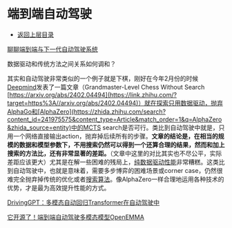 # 端到端自动驾驶

* [返回上层目录](../autopilot.md)



[聊聊端到端与下一代自动驾驶系统](https://zhuanlan.zhihu.com/p/692302970)

数据驱动和传统方法之间关系如何调和？

其实和自动驾驶非常类似的一个例子就是下棋，刚好在今年2月份的时候[Deepmind](https://zhida.zhihu.com/search?content_id=241975575&content_type=Article&match_order=1&q=Deepmind&zhida_source=entity)发表了一篇文章（Grandmaster-Level Chess Without Search [https://arxiv.org/abs/2402.04494](https://link.zhihu.com/?target=https%3A//arxiv.org/abs/2402.04494)）就在探索只用数据驱动，抛弃AlphaGo和[AlphaZero](https://zhida.zhihu.com/search?content_id=241975575&content_type=Article&match_order=1&q=AlphaZero&zhida_source=entity)中的MCTS search是否可行。类比到自动驾驶中就是，只用一个网络直接输出action，抛弃掉后续所有的步骤。**文章的结论是，在相当的规模的数据和模型参数下，不用搜索仍然可以得到一个还算合理的结果，然而和加上搜索的方法比，还有非常显著的差距。**（文章中这里的对比其实也不尽公平，实际差距应该更大）尤其是在解一些困难的残局上，[纯数据驱动性能](https://zhida.zhihu.com/search?content_id=241975575&content_type=Article&match_order=1&q=纯数据驱动性能&zhida_source=entity)非常糟糕。这类比到自动驾驶中，也就是意味着，需要多步博弈的困难场景或corner case，仍然很难完全抛弃掉传统的优化或者[搜索算法](https://zhida.zhihu.com/search?content_id=241975575&content_type=Article&match_order=1&q=搜索算法&zhida_source=entity)。像AlphaZero一样合理地运用各种技术的优势，才是最为高效提升性能的方式。



[DrivingGPT：多模态自动回归Transformer在自动驾驶中](https://mp.weixin.qq.com/s/5eiFNGzvQYFJtDgBZDVZDw)



[它开源了！端到端自动驾驶多模态模型OpenEMMA](https://mp.weixin.qq.com/s/xnDjH5vGXgx4X6gngAsNLg)

